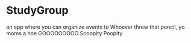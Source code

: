# StudyGroup
an app where you can organize events to
Whoever threw that pencil, yo moms a hoe
GOOOOOOOOO
Scoopity 
Poopity
